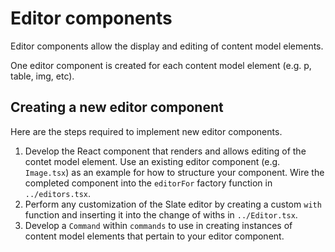 # Editor components

Editor components allow the display and editing of content model elements.

One editor component is created for each content model element (e.g. p, table,
img, etc).

## Creating a new editor component

Here are the steps required to implement new editor components.

1. Develop the React component that renders and allows editing of the contet model element. Use an existing
   editor component (e.g. `Image.tsx`) as an example for how to structure your component. Wire the completed component
   into the `editorFor` factory function in `../editors.tsx`.
2. Perform any customization of the Slate editor by creating a custom `with` function and inserting it into the
   change of withs in `../Editor.tsx`.
3. Develop a `Command` within `commands` to use in creating instances of content model elements that pertain to your
   editor component.
